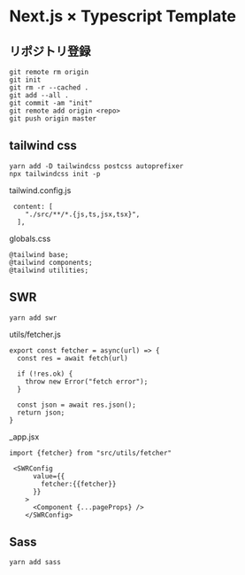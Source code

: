 # Next.js × Typescript Template

## リポジトリ登録

```
git remote rm origin
git init 
git rm -r --cached .
git add --all .
git commit -am "init"      
git remote add origin <repo>
git push origin master
```

## tailwind css

```
yarn add -D tailwindcss postcss autoprefixer
npx tailwindcss init -p
```

tailwind.config.js

```
 content: [
    "./src/**/*.{js,ts,jsx,tsx}",
  ],
```

globals.css

```
@tailwind base;
@tailwind components;
@tailwind utilities;
```

## SWR

```
yarn add swr
```

utils/fetcher.js

```
export const fetcher = async(url) => {
  const res = await fetch(url)

  if (!res.ok) {
    throw new Error("fetch error");
  }

  const json = await res.json();
  return json;
}
```

\_app.jsx

```
import {fetcher} from "src/utils/fetcher"

 <SWRConfig
      value={{
        fetcher:{{fetcher}}
      }}
    >
      <Component {...pageProps} />
    </SWRConfig>

```

## Sass

```
yarn add sass
```
